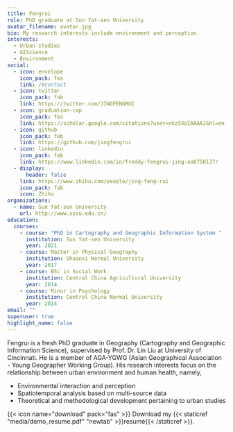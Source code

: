 ```yaml
---
title: Fengrui
role: PhD graduate at Sun Yat-sen University
avatar_filename: avatar.jpg
bio: My research interests include environment and perception.
interests:
  - Urban studies
  - GIScience
  - Environment
social:
  - icon: envelope
    icon_pack: fas
    link: /#contact
  - icon: twitter
    icon_pack: fab
    link: https://twitter.com/JINGFENGRUI
  - icon: graduation-cap
    icon_pack: fas
    link: https://scholar.google.com/citations?user=nkzSXoIAAAAJ&hl=en
  - icon: github
    icon_pack: fab
    link: https://github.com/jingfengrui
  - icon: linkedin
    icon_pack: fab
    link: https://www.linkedin.com/in/freddy-fengrui-jing-aa0750137/
  - display:
      header: false
    link: https://www.zhihu.com/people/jing-feng-rui
    icon_pack: fab
    icon: Zhihu
organizations:
  - name: Sun Yat-sen University
    url: http://www.sysu.edu.cn/
education:
  courses:
    - course: "PhD in Cartography and Geographic Information System "
      institution: Sun Yat-sen University
      year: 2021
    - course: Master in Physical Geography
      institution: Shaanxi Normal University
      year: 2017
    - course: BSc in Social Work
      institution: Central China Agricultural University
      year: 2014
    - course: Minor in Psychology
      institution: Central China Normal University
      year: 2014
email: ""
superuser: true
highlight_name: false
---
```

Fengrui is a fresh PhD graduate in Geography (Cartography and Geographic Information Science), supervised by Prof. Dr. Lin Liu at University of Cincinnati. He is a member of AGA-YGWG (Asian Geographical Association - Young Geographer Working Group). His research interests focus on the relationship between urban environment and human health, namely,

* Environmental interaction and perception
* Spatiotemporal analysis based on multi-source data 
* Theoretical and methodological development pertaining to urban studies

{{< icon name="download" pack="fas" >}} Download my {{< staticref "media/demo_resume.pdf" "newtab" >}}resumé{{< /staticref >}}.